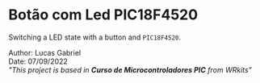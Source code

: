 # **Botão com Led PIC18F4520**
Switching a LED state with a button and `PIC18F4520`.

Author: Lucas Gabriel <br/>
Date: 07/09/2022 <br/>
_"This project is based in **Curso de Microcontroladores PIC** from WRkits"_
